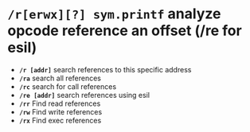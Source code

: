 #  **`/r[erwx][?] sym.printf`** analyze opcode reference an offset (/re for esil)

- **`/r [addr]`** search references to this specific address
- **`/ra`** search all references
- **`/rc`** search for call references
- **`/re [addr]`** search references using esil
- **`/rr`** Find read references
- **`/rw`** Find write references
- **`/rx`** Find exec references